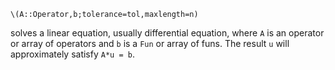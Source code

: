 ```
\(A::Operator,b;tolerance=tol,maxlength=n)
```

solves a linear equation, usually differential equation, where `A` is an operator or array of operators and `b` is a `Fun` or array of funs.  The result `u` will approximately satisfy `A*u = b`.
